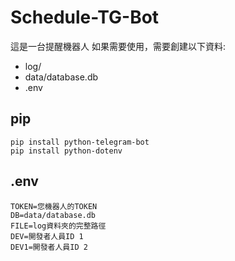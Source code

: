 # Schedule-TG-Bot

這是一台提醒機器人
如果需要使用，需要創建以下資料:

- log/
- data/database.db
- .env

## pip

```pip
pip install python-telegram-bot
pip install python-dotenv
```

## .env

```.env
TOKEN=您機器人的TOKEN
DB=data/database.db
FILE=log資料夾的完整路徑
DEV=開發者人員ID 1
DEV1=開發者人員ID 2
```


